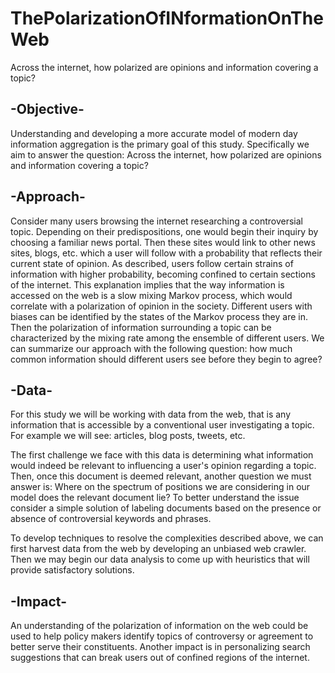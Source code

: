 # ThePolarizationOfINformationOnTheWeb
Across the internet, how polarized are opinions and information covering a topic?

## -Objective-
 Understanding and developing a more accurate model of modern day information aggregation is the primary goal of this study. Specifically we aim to answer the question: Across the internet, how polarized are opinions and information covering a topic? 
 
## -Approach- 
 Consider many users browsing the internet researching a controversial topic. Depending on their predispositions, one would begin their inquiry by choosing a familiar news portal. Then these sites would link to other news sites, blogs, etc. which a user will follow with a probability that reflects their current state of opinion. As described, users follow certain strains of information with higher probability, becoming confined to certain sections of the internet. This explanation implies that the way information is accessed on the web is a slow mixing Markov process, which would correlate with a polarization of opinion in the society. 
 Different users with biases can be identified by the states of the Markov process they are in. Then the polarization of information surrounding a topic can be characterized by the mixing rate among the ensemble of different users. We can summarize our approach with the following question: how much common information should different users see before they begin to agree? 
 
## -Data-
 For this study we will be working with data from the web, that is any information that is accessible by a conventional user investigating a topic. For example we will see: articles, blog posts, tweets, etc.
 
 The first challenge we face with this data is determining what information would indeed be relevant to influencing a user's opinion regarding a topic. Then, once this document is deemed relevant, another question we must answer is: Where on the spectrum of positions we are considering in our model does the relevant document lie? To better understand the issue consider a simple solution of labeling documents based on the presence or absence of controversial keywords and phrases.
 
 To develop techniques to resolve the complexities described above, we can first harvest data from the web by developing an unbiased web crawler. Then we may begin our data analysis to come up with heuristics that will provide satisfactory solutions. 
 
## -Impact-
 An understanding of the polarization of information on the web could be used to help policy makers identify topics of controversy or agreement to better serve their constituents. Another impact is in personalizing search suggestions that can break users out of confined regions of the internet.
